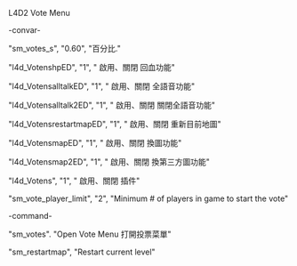 L4D2 Vote Menu

-convar-

"sm_votes_s", "0.60", "百分比."

"l4d_VotenshpED", "1", " 啟用、關閉 回血功能"

"l4d_VotensalltalkED", "1", " 啟用、關閉 全語音功能"

"l4d_Votensalltalk2ED", "1", " 啟用、關閉 關閉全語音功能"

"l4d_VotensrestartmapED", "1", " 啟用、關閉 重新目前地圖"

"l4d_VotensmapED", "1", " 啟用、關閉 換圖功能"

"l4d_Votensmap2ED", "1", " 啟用、關閉 換第三方圖功能"

"l4d_Votens", "1", " 啟用、關閉 插件"

"sm_vote_player_limit", "2", "Minimum # of players in game to start the vote"

-command-

"sm_votes". "Open Vote Menu 打開投票菜單"

"sm_restartmap", "Restart current level"

